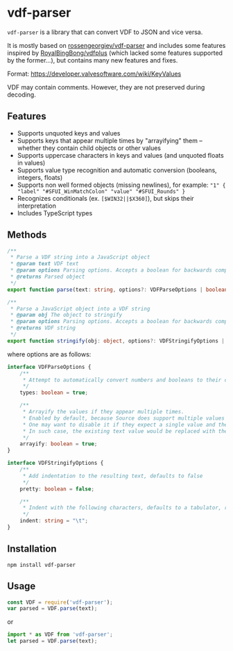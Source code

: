 # vdf-parser

`vdf-parser` is a library that can convert VDF to JSON and vice versa.

It is mostly based on [rossengeorgiev/vdf-parser](https://github.com/rossengeorgiev/vdf-parser) and includes some features inspired by [RoyalBingBong/vdfplus](https://github.com/RoyalBingBong/vdfplus) (which lacked some features supported by the former...), but contains many new features and fixes.

Format: https://developer.valvesoftware.com/wiki/KeyValues

VDF may contain comments. However, they are not preserved during decoding.

## Features

- Supports unquoted keys and values
- Supports keys that appear multiple times by "arrayifying" them – whether they contain child objects or other values
- Supports uppercase characters in keys and values (and unquoted floats in values)
- Supports value type recognition and automatic conversion (booleans, integers, floats)
- Supports non well formed objects (missing newlines), for example: `"1" { "label" "#SFUI_WinMatchColon" "value" "#SFUI_Rounds" }`
- Recognizes conditionals (ex. `[$WIN32||$X360]`), but skips their interpretation
- Includes TypeScript types

## Methods

```ts
/**
 * Parse a VDF string into a JavaScript object
 * @param text VDF text
 * @param options Parsing options. Accepts a boolean for backwards compatibility ("types" option defaulting to true)
 * @returns Parsed object
 */
export function parse(text: string, options?: VDFParseOptions | boolean): object;

/**
 * Parse a JavaScript object into a VDF string
 * @param obj The object to stringify
 * @param options Parsing options. Accepts a boolean for backwards compatibility ("pretty" option defaulting to false)
 * @returns VDF string
 */
export function stringify(obj: object, options?: VDFStringifyOptions | boolean): string;
```

where options are as follows:

```ts
interface VDFParseOptions {
    /**
     * Attempt to automatically convert numbers and booleans to their correct types, defaults to true
     */
    types: boolean = true;

    /**
     * Arrayify the values if they appear multiple times.
     * Enabled by default, because Source does support multiple values with the same key (as separate entries).
     * One may want to disable it if they expect a single value and their code is not prepared for different cases.
     * In such case, the existing text value would be replaced with the new one, and existing object patched with the new values.
     */
    arrayify: boolean = true;
}

interface VDFStringifyOptions {
    /**
     * Add indentation to the resulting text, defaults to false
     */
    pretty: boolean = false;

    /**
     * Indent with the following characters, defaults to a tabulator, requires "pretty" to be set to true
     */
    indent: string = "\t";
}
```

## Installation

`npm install vdf-parser`

## Usage

```js
const VDF = require('vdf-parser');
var parsed = VDF.parse(text);
```

or

```js
import * as VDF from 'vdf-parser';
let parsed = VDF.parse(text);
```
